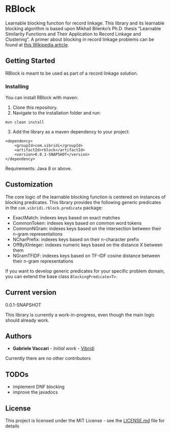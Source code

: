 # RBlock

Learnable blocking function for record linkage. This library and its learnable blocking algorithm is based upon Mikhail Bilenko’s Ph.D. thesis “Learnable Similarity Functions and Their Application to Record Linkage and Clustering”.
A primer about blocking in record linkage problems can be found at [this Wikipedia article](https://en.wikipedia.org/wiki/Record_linkage).


## Getting Started

RBlock is meant to be used as part of a record linkage solution.


### Installing

You can install RBlock with maven: 
1. Clone this repository.
2. Navigate to the installation folder and run: 

``` mvn clean install ```

3. Add the library as a maven dependency to your project:

```
<dependency>
	<groupId>com.vibridi</groupId>
	<artifactId>rblock</artifactId>
	<version>0.0.1-SNAPSHOT</version>
</dependency>
```

Requirements:
Java 8 or above.


## Customization

The core logic of the learnable blocking function is centered on instances of blocking predicates. This library provides the following generic predicates in the `com.vibridi.rblock.predicate` package:
- ExactMatch: indexes keys based on exact matches
- CommonToken: indexes keys based on common word tokens
- CommonNGram: indexes keys based on the intersection between their n-gram representations
- NCharPrefix: indexes keys based on their n-character prefix
- OffByXInteger: indexes numeric keys based on the distance X between them
- NGramTFIDF: indexes keys based on TF-IDF cosine distance between their n-gram representations

If you want to develop generic predicates for your specific problem domain, you can extend the base class `BlockingPredicate<T>`. 


## Current version

0.0.1-SNAPSHOT

This library is currently a work-in-progress, even though the main logic should already work.

## Authors

* **Gabriele Vaccari** - *Initial work* - [Vibridi](https://github.com/vibridi/)

Currently there are no other contributors

## TODOs

- implement DNF blocking
- improve the javadocs

## License

This project is licensed under the MIT License - see the [LICENSE.md](LICENSE.md) file for details
